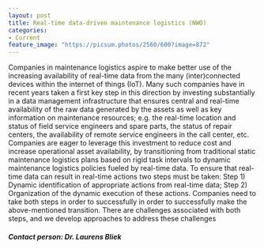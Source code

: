 ```yaml
---
layout: post
title: Real-time data-driven maintenance logistics (NWO)
categories:
- Current
feature_image: "https://picsum.photos/2560/600?image=872"
---
```




Companies in maintenance logistics aspire to make better use of the increasing availability of real-time data from the many (inter)connected devices within the internet of things (IoT). Many such companies have in recent years taken a first key step in this direction by investing substantially in a data management infrastructure that ensures central and real-time availability of the raw data generated by the assets as well as key information on maintenance resources; e.g. the real-time location and status of field service engineers and spare parts, the status of repair centers, the availability of remote service engineers in the call center, etc. Companies are eager to leverage this investment to reduce cost and increase operational asset availability, by transitioning from traditional static maintenance logistics plans based on rigid task intervals to dynamic maintenance logistics policies fueled by real-time data. To ensure that real-time data can result in real-time actions two steps must be taken: Step 1) Dynamic identification of appropriate actions from real-time data; Step 2) Organization of the dynamic execution of these actions. Companies need to take both steps in order to successfully in order to successfully make the above-mentioned transition. There are challenges associated with both steps, and we develop approaches to address these challenges


##### Contact person: Dr. Laurens Bliek
